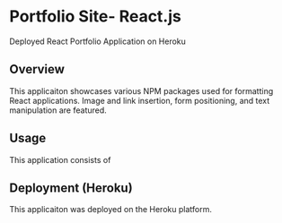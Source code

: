 # Portfolio Site- React.js 
 Deployed React Portfolio Application on Heroku 

## Overview

This applicaiton showcases various NPM packages used for formatting React applications. Image and link insertion, form positioning, and text manipulation are featured.

## Usage

This application consists of 

## Deployment (Heroku)

This applicaiton was deployed on the Heroku platform. 
